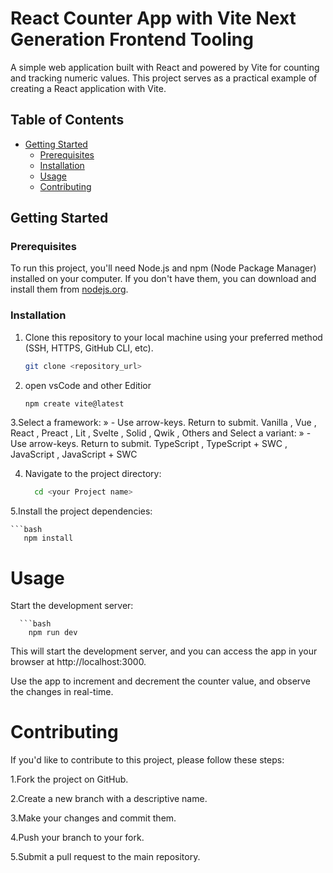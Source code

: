 

# React Counter App with Vite Next Generation Frontend Tooling

A simple web application built with React and powered by Vite for counting and tracking numeric values. This project serves as a practical example of creating a React application with Vite.

## Table of Contents

- [Getting Started](#getting-started)
  - [Prerequisites](#prerequisites)
  - [Installation](#installation)
  - [Usage](#usage)
  - [Contributing](#contributing)

## Getting Started

### Prerequisites

To run this project, you'll need Node.js and npm (Node Package Manager) installed on your computer. If you don't have them, you can download and install them from [nodejs.org](https://nodejs.org/).

### Installation

1. Clone this repository to your local machine using your preferred method (SSH, HTTPS, GitHub CLI, etc).

   ```bash
   git clone <repository_url>
2. open vsCode and other Editior

    ```bash
    npm create vite@latest

3.Select a framework: » - Use arrow-keys. Return to submit.
    Vanilla , Vue , React , Preact , Lit , Svelte , Solid , Qwik , Others
and Select a variant: » - Use arrow-keys. Return to submit.
   TypeScript , TypeScript + SWC , JavaScript , JavaScript + SWC
 
 4. Navigate to the project directory:

    ```bash
      cd <your Project name>

5.Install the project dependencies:
  
    ```bash
       npm install

# Usage

   Start the development server:

      ```bash
        npm run dev

This will start the development server, and you can access the app in your browser at http://localhost:3000.

Use the app to increment and decrement the counter value, and observe the changes in real-time.

# Contributing
If you'd like to contribute to this project, please follow these steps:

1.Fork the project on GitHub.

2.Create a new branch with a descriptive name.

3.Make your changes and commit them.

4.Push your branch to your fork.

5.Submit a pull request to the main repository.










